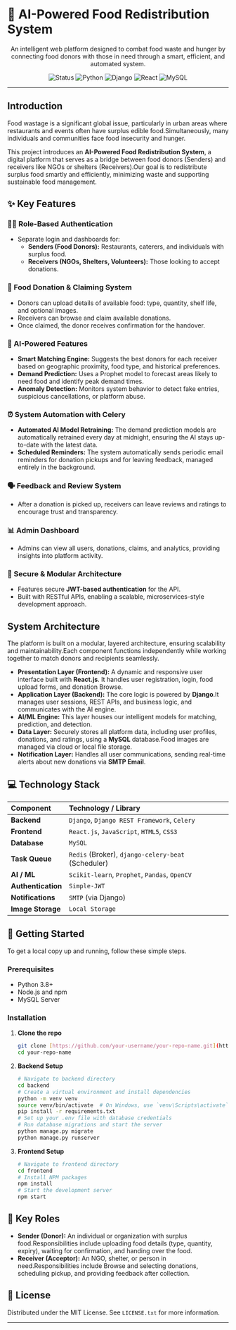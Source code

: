 # 🤖 AI-Powered Food Redistribution System

<p align="center">
  An intelligent web platform designed to combat food waste and hunger by connecting food donors with those in need through a smart, efficient, and automated system.
</p>

<p align="center">
  <img alt="Status" src="https://img.shields.io/badge/status-in%20progress-yellow">
  <img alt="Python" src="https://img.shields.io/badge/Python-3.8%2B-blue?logo=python">
  <img alt="Django" src="https://img.shields.io/badge/Django-4.x-green?logo=django">
  <img alt="React" src="https://img.shields.io/badge/React-18.x-blue?logo=react">
  <img alt="MySQL" src="https://img.shields.io/badge/MySQL-8.x-orange?logo=mysql">
</p>

---

##  Introduction

Food wastage is a significant global issue, particularly in urban areas where restaurants and events often have surplus edible food.Simultaneously, many individuals and communities face food insecurity and hunger.

This project introduces an **AI-Powered Food Redistribution System**, a digital platform that serves as a bridge between food donors (Senders) and receivers like NGOs or shelters (Receivers).Our goal is to redistribute surplus food smartly and efficiently, minimizing waste and supporting sustainable food management.

## ✨ Key Features

### 🧑‍💻 Role-Based Authentication
* Separate login and dashboards for:
    * **Senders (Food Donors):** Restaurants, caterers, and individuals with surplus food.
    * **Receivers (NGOs, Shelters, Volunteers):** Those looking to accept donations.

### 🍱 Food Donation & Claiming System
* Donors can upload details of available food: type, quantity, shelf life, and optional images.
* Receivers can browse and claim available donations.
* Once claimed, the donor receives confirmation for the handover.

### 🤖 AI-Powered Features
* **Smart Matching Engine:** Suggests the best donors for each receiver based on geographic proximity, food type, and historical preferences.
* **Demand Prediction:** Uses a Prophet model to forecast areas likely to need food and identify peak demand times.
* **Anomaly Detection:** Monitors system behavior to detect fake entries, suspicious cancellations, or platform abuse.

### ⏰ System Automation with Celery
* **Automated AI Model Retraining:** The demand prediction models are automatically retrained every day at midnight, ensuring the AI stays up-to-date with the latest data.
* **Scheduled Reminders:** The system automatically sends periodic email reminders for donation pickups and for leaving feedback, managed entirely in the background.

### 🗣 Feedback and Review System
* After a donation is picked up, receivers can leave reviews and ratings to encourage trust and transparency.

### 📊 Admin Dashboard
* Admins can view all users, donations, claims, and analytics, providing insights into platform activity.

### 🔐 Secure & Modular Architecture
* Features secure **JWT-based authentication** for the API.
* Built with RESTful APIs, enabling a scalable, microservices-style development approach.


##  System Architecture

The platform is built on a modular, layered architecture, ensuring scalability and maintainability.Each component functions independently while working together to match donors and recipients seamlessly.

* **Presentation Layer (Frontend):** A dynamic and responsive user interface built with **React.js**. It handles user registration, login, food upload forms, and donation Browse.
* **Application Layer (Backend):** The core logic is powered by **Django**.It manages user sessions, REST APIs, and business logic, and communicates with the AI engine.
* **AI/ML Engine:** This layer houses our intelligent models for matching, prediction, and detection.
* **Data Layer:** Securely stores all platform data, including user profiles, donations, and ratings, using a **MySQL** database.Food images are managed via cloud or local file storage.
* **Notification Layer:** Handles all user communications, sending real-time alerts about new donations via **SMTP Email**.

## 💻 Technology Stack

| Component | Technology / Library |
| :--- | :--- |
| **Backend** | `Django`, `Django REST Framework`, `Celery` |
| **Frontend** | `React.js`, `JavaScript`, `HTML5`, `CSS3` |
| **Database** | `MySQL` |
| **Task Queue** | `Redis` (Broker), `django-celery-beat` (Scheduler)|
| **AI / ML** | `Scikit-learn`, `Prophet`, `Pandas`, `OpenCV` |
| **Authentication**| `Simple-JWT` |
| **Notifications** | `SMTP` (via Django) |
| **Image Storage** | `Local Storage` |

## 🚀 Getting Started

To get a local copy up and running, follow these simple steps.

### Prerequisites

* Python 3.8+
* Node.js and npm
* MySQL Server

### Installation

1.  **Clone the repo**
    ```sh
    git clone [https://github.com/your-username/your-repo-name.git](https://github.com/your-username/your-repo-name.git)
    cd your-repo-name
    ```
2.  **Backend Setup**
    ```sh
    # Navigate to backend directory
    cd backend
    # Create a virtual environment and install dependencies
    python -m venv venv
    source venv/bin/activate  # On Windows, use `venv\Scripts\activate`
    pip install -r requirements.txt
    # Set up your .env file with database credentials
    # Run database migrations and start the server
    python manage.py migrate
    python manage.py runserver
    ```
3.  **Frontend Setup**
    ```sh
    # Navigate to frontend directory
    cd frontend
    # Install NPM packages
    npm install
    # Start the development server
    npm start
    ```

## 👥 Key Roles

* **Sender (Donor):** An individual or organization with surplus food.Responsibilities include uploading food details (type, quantity, expiry), waiting for confirmation, and handing over the food.
* **Receiver (Acceptor):** An NGO, shelter, or person in need.Responsibilities include Browse and selecting donations, scheduling pickup, and providing feedback after collection.

## 📄 License

Distributed under the MIT License. See `LICENSE.txt` for more information.

---

